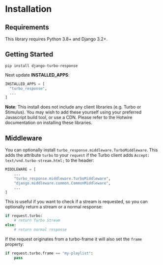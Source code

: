 # Installation

## Requirements

This library requires Python 3.8+ and Django 3.2+.

## Getting Started

```shell
pip install django-turbo-response
```

Next update **INSTALLED_APPS**:

```python
INSTALLED_APPS = [
  "turbo_response",
  ...
]
```

**Note**: This install does not include any client libraries (e.g. Turbo or Stimulus). You may wish to add these yourself using your preferred Javascript build tool, or use a CDN. Please refer to the Hotwire documentation on installing these libraries.

## Middleware

You can optionally install `turbo_response.middleware.TurboMiddleware`. This adds the attribute `turbo` to your `request` if the Turbo client adds `Accept: text/vnd.turbo-stream.html;` to the header:

```python
MIDDLEWARE = [
    ...
    "turbo_response.middleware.TurboMiddleware",
    "django.middleware.common.CommonMiddleware",
    ...
]
```

This is useful if you want to check if a stream is requested, so you can optionally return a stream or a normal response:

```python
if request.turbo:
    # return Turbo Stream
else:
    # return normal response
```

If the request originates from a turbo-frame it will also set the `frame` property:

```python
if request.turbo.frame == "my-playlist":
    pass
```
